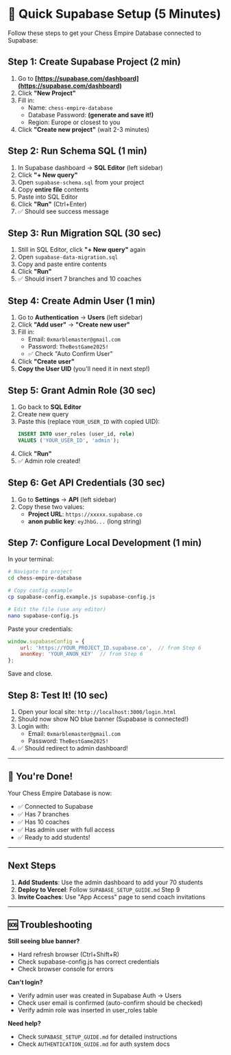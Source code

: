 # 🚀 Quick Supabase Setup (5 Minutes)

Follow these steps to get your Chess Empire Database connected to Supabase:

## Step 1: Create Supabase Project (2 min)

1. Go to **[https://supabase.com/dashboard](https://supabase.com/dashboard)**
2. Click **"New Project"**
3. Fill in:
   - Name: `chess-empire-database`
   - Database Password: **(generate and save it!)**
   - Region: Europe or closest to you
4. Click **"Create new project"** (wait 2-3 minutes)

## Step 2: Run Schema SQL (1 min)

1. In Supabase dashboard → **SQL Editor** (left sidebar)
2. Click **"+ New query"**
3. Open `supabase-schema.sql` from your project
4. Copy **entire file** contents
5. Paste into SQL Editor
6. Click **"Run"** (Ctrl+Enter)
7. ✅ Should see success message

## Step 3: Run Migration SQL (30 sec)

1. Still in SQL Editor, click **"+ New query"** again
2. Open `supabase-data-migration.sql`
3. Copy and paste entire contents
4. Click **"Run"**
5. ✅ Should insert 7 branches and 10 coaches

## Step 4: Create Admin User (1 min)

1. Go to **Authentication** → **Users** (left sidebar)
2. Click **"Add user"** → **"Create new user"**
3. Fill in:
   - Email: `0xmarblemaster@gmail.com`
   - Password: `TheBestGame2025!`
   - ✅ Check "Auto Confirm User"
4. Click **"Create user"**
5. **Copy the User UID** (you'll need it in next step!)

## Step 5: Grant Admin Role (30 sec)

1. Go back to **SQL Editor**
2. Create new query
3. Paste this (replace `YOUR_USER_ID` with copied UID):
   ```sql
   INSERT INTO user_roles (user_id, role)
   VALUES ('YOUR_USER_ID', 'admin');
   ```
4. Click **"Run"**
5. ✅ Admin role created!

## Step 6: Get API Credentials (30 sec)

1. Go to **Settings** → **API** (left sidebar)
2. Copy these two values:
   - **Project URL**: `https://xxxxx.supabase.co`
   - **anon public key**: `eyJhbG...` (long string)

## Step 7: Configure Local Development (1 min)

In your terminal:

```bash
# Navigate to project
cd chess-empire-database

# Copy config example
cp supabase-config.example.js supabase-config.js

# Edit the file (use any editor)
nano supabase-config.js
```

Paste your credentials:

```javascript
window.supabaseConfig = {
    url: 'https://YOUR_PROJECT_ID.supabase.co',  // from Step 6
    anonKey: 'YOUR_ANON_KEY'  // from Step 6
};
```

Save and close.

## Step 8: Test It! (10 sec)

1. Open your local site: `http://localhost:3000/login.html`
2. Should now show NO blue banner (Supabase is connected!)
3. Login with:
   - Email: `0xmarblemaster@gmail.com`
   - Password: `TheBestGame2025!`
4. ✅ Should redirect to admin dashboard!

---

## 🎉 You're Done!

Your Chess Empire Database is now:
- ✅ Connected to Supabase
- ✅ Has 7 branches
- ✅ Has 10 coaches
- ✅ Has admin user with full access
- ✅ Ready to add students!

---

## Next Steps

1. **Add Students**: Use the admin dashboard to add your 70 students
2. **Deploy to Vercel**: Follow `SUPABASE_SETUP_GUIDE.md` Step 9
3. **Invite Coaches**: Use "App Access" page to send coach invitations

---

## 🆘 Troubleshooting

**Still seeing blue banner?**
- Hard refresh browser (Ctrl+Shift+R)
- Check supabase-config.js has correct credentials
- Check browser console for errors

**Can't login?**
- Verify admin user was created in Supabase Auth → Users
- Check user email is confirmed (auto-confirm should be checked)
- Verify admin role was inserted in user_roles table

**Need help?**
- Check `SUPABASE_SETUP_GUIDE.md` for detailed instructions
- Check `AUTHENTICATION_GUIDE.md` for auth system docs
